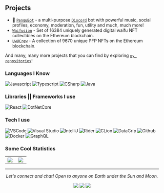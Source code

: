 ## Projects

- :robot: [`PenguBot`] - a multi-purpose [`Discord`] bot with powerful music, social profiles, economy, moderation, fun, utility and much, much more!
- [`Waifusion`] - Set of 16384 uniquely generated digital waifu NFT collectibles on the Ethereum blockchain.
- [`UwUCrew`] - A collection of 9670 unique PFP NFTs on the Ethereum blockchain.

And many, many more projects that you can find by exploring [`my repositories`]!

### Languages I Know

![Javascript](https://img.shields.io/static/v1?label=JavaScript&message=ESNext&style=for-the-badge&color=F7DF1E&logo=JavaScript)
![Typescript](https://img.shields.io/static/v1?label=TypeScript&message=3.9&color=007ACC&style=for-the-badge&logo=typescript)
![CSharp](https://img.shields.io/static/v1?label=C%23&message=8&color=239120&style=for-the-badge&logo=c-sharp)
![Java](https://img.shields.io/static/v1?label=Java&message=SE%2014&color=007396&style=for-the-badge&logo=java)

### Libraries || Frameworks I use

![React](https://img.shields.io/static/v1?label=React&message=16&color=007ACC&style=for-the-badge&logo=react)
![DotNetCore](https://img.shields.io/static/v1?label=.Net%20Core&message=3.1&color=5C2D91&style=for-the-badge&logo=.net)

### Tech I use

![VSCode](https://img.shields.io/static/v1?label=VSCode&message=1.48-insider&style=for-the-badge&color=1FC0A7&logo=visual-studio-code)
![Visual Studio](https://img.shields.io/static/v1?label=Visual%20Studio&message=2019%20Enterprise&style=for-the-badge&color=5C2D91&logo=visual-studio)
![IntelliJ](https://img.shields.io/static/v1?label=IntelliJ&message=2020.2&style=for-the-badge&color=000000&logo=intellij-idea)
![Rider](https://img.shields.io/static/v1?label=Rider&message=2020.2%20EAP9&style=for-the-badge&color=000000&logo=intellij-idea)
![CLion](https://img.shields.io/static/v1?label=CLion&message=2020.2&style=for-the-badge&color=000000&logo=intellij-idea)
![DataGrip](https://img.shields.io/static/v1?label=DataGrip&message=2020.2&style=for-the-badge&color=000000&logo=intellij-idea)
![Github](https://img.shields.io/static/v1?label=GitHub&message=quantumlyy&color=181717&style=for-the-badge&logo=github)
![Docker](https://img.shields.io/static/v1?label=Docker&message=🐳&color=4285F4&style=for-the-badge&logo=docker)
![GraphQL](https://img.shields.io/static/v1?label=GraphQL&message=🦄&color=e535ab&style=for-the-badge&logo=graphql)

### Some Cool Statistics

<!--
lowlevelscript
  - wyvern
  - branding
bytersproject
  - brokers.js
  - quartz
  - intern
  - interactions.rs
SportajGa
  - sportaj.ga
  - deploy
  - actions.sportaj.ga
  - old.sportaj.ga
s3r5-robotics
  - CoSpace-Nim
  - SimulationDemonstration-2021-MiniChallenge
  - RescueMaze-2021
  - CheatEngine
  - Maze-2021-Pi
  - Maze-2022-Movement
Quantumlyyy
  - ojpp-api
  - transporter
  - IJPPBusLocations
-->

<table>
  <tr>
    <td align="center">
      <img align="left" src="https://grs.quantumly.dev/api/?username=quantumlyy&show_icons=true&title_color=4F8CC9&text_color=9f9f9f&bg_color=151515&hide_border=true&icon_color=4F8CC9&hide_title=true&count_private=true" />
    </td>
    <td align="center">
      <img align="left" src="https://grs.quantumly.dev/api/top-langs/?username=quantumlyy&layout=compact&title_color=4F8CC9&text_color=9f9f9f&bg_color=151515&hide_border=true&icon_color=4F8CC9&count_private=true&extra=lowlevelscript/wyvern,branding;bytersproject/brokers.js,quartz,intern,interactions.rs;SportajGa/sportaj.ga,deploy,actions.sportaj.ga,actions.sportaj.ga;s3r5-robotics/CoSpace-Nim,SimulationDemonstration-2021-MiniChallenge,RescueMaze-2021,CheatEngine,Maze-2021-Pi,Maze-2022-Movement;Quantumlyyy/ojpp-api,transporter,IJPPBusLocations" />
    </td>
  </tr>
</table>

<hr>
<p align="center">
  <i>Let's connect and chat! Open to anyone on Earth under the Sun and Moon.</i>

  <p align="center">
    <a href="https://twitter.com/quantumlytngld" alt="Twitter" target="_blank"><img src="https://github.com/quantumlyy/quantumlyy/blob/main/assets/twitter.png"></a>
    <a href="https://www.linkedin.com/in/nejc-drobnic" alt="Linkedin" target="_blank"><img src="https://github.com/quantumlyy/quantumlyy/blob/main/assets/linkedin.png"></a>
    <a href="https://github.com/quantumlyy" alt="GitHub" target="_blank"><img src="https://github.com/quantumlyy/quantumlyy/blob/main/assets/github.png"></a>

  </p>
  
</p>

<!----------------- LINKS --------------->
[`GitHub Readme Stats`]: https://github.com/anuraghazra/github-readme-stats
[`Discord`]:             https://discord.com/
[`my repositories`]:     https://github.com/quantumlyy?tab=repositories

<!--------------- Teams ----------------->
[`PenguBot`]:            https://github.com/PenguBot
[`Waifusion`]:           https://github.com/waifusion
[`UwUCrew`]:             https://github.com/waifusion
